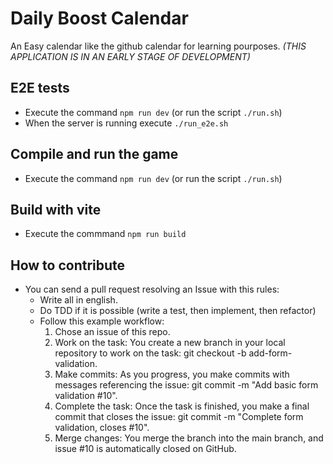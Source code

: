 # Daily Boost Calendar

An Easy calendar like the github calendar for learning pourposes. _(THIS APPLICATION IS IN AN EARLY STAGE OF DEVELOPMENT)_

## E2E tests

- Execute the command `npm run dev` (or run the script `./run.sh`)
- When the server is running execute `./run_e2e.sh`

## Compile and run the game

- Execute the command `npm run dev` (or run the script `./run.sh`)

## Build with vite

- Execute the commmand `npm run build`

## How to contribute

- You can send a pull request resolving an Issue with this rules:
  - Write all in english.
  - Do TDD if it is possible (write a test, then implement, then refactor)
  - Follow this example workflow:
    1. Chose an issue of this repo.
    2. Work on the task: You create a new branch in your local repository to work on the task: git checkout -b add-form-validation.
    3. Make commits: As you progress, you make commits with messages referencing the issue: git commit -m "Add basic form validation #10".
    4. Complete the task: Once the task is finished, you make a final commit that closes the issue: git commit -m "Complete form validation, closes #10".
    5. Merge changes: You merge the branch into the main branch, and issue #10 is automatically closed on GitHub.
